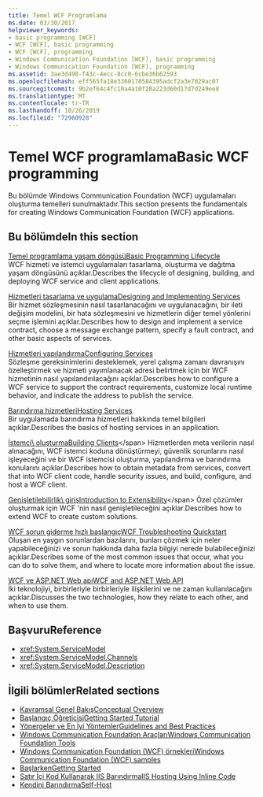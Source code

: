 ```yaml
---
title: Temel WCF Programlama
ms.date: 03/30/2017
helpviewer_keywords:
- basic programming [WCF]
- WCF [WCF], basic programming
- WCF [WCF], programming
- Windows Communication Foundation [WCF], basic programming
- Windows Communication Foundation [WCF], programming
ms.assetid: 3ae3d498-f43c-4ecc-8cc0-6cbe36b62593
ms.openlocfilehash: eff565fa18e3360170584395adcf2a3e7029ac07
ms.sourcegitcommit: 9b2ef64c4fc10a4a10f28a223d60d17d7d249ee8
ms.translationtype: MT
ms.contentlocale: tr-TR
ms.lasthandoff: 10/26/2019
ms.locfileid: "72960928"
---
```

# <a name="basic-wcf-programming"></a><span data-ttu-id="bf7b8-102">Temel WCF programlama</span><span class="sxs-lookup"><span data-stu-id="bf7b8-102">Basic WCF programming</span></span>

<span data-ttu-id="bf7b8-103">Bu bölümde Windows Communication Foundation (WCF) uygulamaları oluşturma temelleri sunulmaktadır.</span><span class="sxs-lookup"><span data-stu-id="bf7b8-103">This section presents the fundamentals for creating Windows Communication Foundation (WCF) applications.</span></span>

## <a name="in-this-section"></a><span data-ttu-id="bf7b8-104">Bu bölümde</span><span class="sxs-lookup"><span data-stu-id="bf7b8-104">In this section</span></span>

 <span data-ttu-id="bf7b8-105">[Temel programlama yaşam döngüsü](basic-programming-lifecycle.md)</span><span class="sxs-lookup"><span data-stu-id="bf7b8-105">[Basic Programming Lifecycle](basic-programming-lifecycle.md)</span></span>\
 <span data-ttu-id="bf7b8-106">WCF hizmeti ve istemci uygulamaları tasarlama, oluşturma ve dağıtma yaşam döngüsünü açıklar.</span><span class="sxs-lookup"><span data-stu-id="bf7b8-106">Describes the lifecycle of designing, building, and deploying WCF service and client applications.</span></span>

 <span data-ttu-id="bf7b8-107">[Hizmetleri tasarlama ve uygulama](designing-and-implementing-services.md)</span><span class="sxs-lookup"><span data-stu-id="bf7b8-107">[Designing and Implementing Services](designing-and-implementing-services.md)</span></span>\
 <span data-ttu-id="bf7b8-108">Bir hizmet sözleşmesinin nasıl tasarlanacağını ve uygulanacağını, bir ileti değişim modelini, bir hata sözleşmesini ve hizmetlerin diğer temel yönlerini seçme işlemini açıklar.</span><span class="sxs-lookup"><span data-stu-id="bf7b8-108">Describes how to design and implement a service contract, choose a message exchange pattern, specify a fault contract, and other basic aspects of services.</span></span>

 <span data-ttu-id="bf7b8-109">[Hizmetleri yapılandırma](configuring-services.md)</span><span class="sxs-lookup"><span data-stu-id="bf7b8-109">[Configuring Services](configuring-services.md)</span></span>\
 <span data-ttu-id="bf7b8-110">Sözleşme gereksinimlerini desteklemek, yerel çalışma zamanı davranışını özelleştirmek ve hizmeti yayımlanacak adresi belirtmek için bir WCF hizmetinin nasıl yapılandırılacağını açıklar.</span><span class="sxs-lookup"><span data-stu-id="bf7b8-110">Describes how to configure a WCF service to support the contract requirements, customize local runtime behavior, and indicate the address to publish the service.</span></span>

 <span data-ttu-id="bf7b8-111">[Barındırma hizmetleri](hosting-services.md)</span><span class="sxs-lookup"><span data-stu-id="bf7b8-111">[Hosting Services](hosting-services.md)</span></span>\
 <span data-ttu-id="bf7b8-112">Bir uygulamada barındırma hizmetleri hakkında temel bilgileri açıklar.</span><span class="sxs-lookup"><span data-stu-id="bf7b8-112">Describes the basics of hosting services in an application.</span></span>

 <span data-ttu-id="bf7b8-113">[İstemci\ oluşturma](building-clients.md)</span><span class="sxs-lookup"><span data-stu-id="bf7b8-113">[Building Clients](building-clients.md)\</span></span>
 <span data-ttu-id="bf7b8-114">Hizmetlerden meta verilerin nasıl alınacağını, WCF istemci koduna dönüştürmeyi, güvenlik sorunlarını nasıl işleyeceğini ve bir WCF istemcisi oluşturma, yapılandırma ve barındırma konularını açıklar.</span><span class="sxs-lookup"><span data-stu-id="bf7b8-114">Describes how to obtain metadata from services, convert that into WCF client code, handle security issues, and build, configure, and host a WCF client.</span></span>

 <span data-ttu-id="bf7b8-115">[Genişletilebilirlik\ giriş](introduction-to-extensibility.md)</span><span class="sxs-lookup"><span data-stu-id="bf7b8-115">[Introduction to Extensibility](introduction-to-extensibility.md)\</span></span>
 <span data-ttu-id="bf7b8-116">Özel çözümler oluşturmak için WCF 'nin nasıl genişletileceğini açıklar.</span><span class="sxs-lookup"><span data-stu-id="bf7b8-116">Describes how to extend WCF to create custom solutions.</span></span>

 <span data-ttu-id="bf7b8-117">[WCF sorun giderme hızlı başlangıç](wcf-troubleshooting-quickstart.md)</span><span class="sxs-lookup"><span data-stu-id="bf7b8-117">[WCF Troubleshooting Quickstart](wcf-troubleshooting-quickstart.md)</span></span>\
 <span data-ttu-id="bf7b8-118">Oluşan en yaygın sorunlardan bazılarını, bunları çözmek için neler yapabileceğinizi ve sorun hakkında daha fazla bilgiyi nerede bulabileceğinizi açıklar.</span><span class="sxs-lookup"><span data-stu-id="bf7b8-118">Describes some of the most common issues that occur, what you can do to solve them, and where to locate more information about the issue.</span></span>

 <span data-ttu-id="bf7b8-119">[WCF ve ASP.NET Web apı](wcf-and-aspnet-web-api.md)</span><span class="sxs-lookup"><span data-stu-id="bf7b8-119">[WCF and ASP.NET Web API](wcf-and-aspnet-web-api.md)</span></span>\
 <span data-ttu-id="bf7b8-120">İki teknolojiyi, birbirleriyle birbirleriyle ilişkilerini ve ne zaman kullanılacağını açıklar.</span><span class="sxs-lookup"><span data-stu-id="bf7b8-120">Discusses the two technologies, how they relate to each other, and when to use them.</span></span>

## <a name="reference"></a><span data-ttu-id="bf7b8-121">Başvuru</span><span class="sxs-lookup"><span data-stu-id="bf7b8-121">Reference</span></span>

- <xref:System.ServiceModel>
- <xref:System.ServiceModel.Channels>
- <xref:System.ServiceModel.Description>

## <a name="related-sections"></a><span data-ttu-id="bf7b8-122">İlgili bölümler</span><span class="sxs-lookup"><span data-stu-id="bf7b8-122">Related sections</span></span>

- [<span data-ttu-id="bf7b8-123">Kavramsal Genel Bakış</span><span class="sxs-lookup"><span data-stu-id="bf7b8-123">Conceptual Overview</span></span>](conceptual-overview.md)
- [<span data-ttu-id="bf7b8-124">Başlangıç Öğreticisi</span><span class="sxs-lookup"><span data-stu-id="bf7b8-124">Getting Started Tutorial</span></span>](getting-started-tutorial.md)
- [<span data-ttu-id="bf7b8-125">Yönergeler ve En İyi Yöntemler</span><span class="sxs-lookup"><span data-stu-id="bf7b8-125">Guidelines and Best Practices</span></span>](guidelines-and-best-practices.md)
- [<span data-ttu-id="bf7b8-126">Windows Communication Foundation Araçları</span><span class="sxs-lookup"><span data-stu-id="bf7b8-126">Windows Communication Foundation Tools</span></span>](tools.md)
- [<span data-ttu-id="bf7b8-127">Windows Communication Foundation (WCF) örnekleri</span><span class="sxs-lookup"><span data-stu-id="bf7b8-127">Windows Communication Foundation (WCF) samples</span></span>](./samples/index.md)
- [<span data-ttu-id="bf7b8-128">Başlarken</span><span class="sxs-lookup"><span data-stu-id="bf7b8-128">Getting Started</span></span>](./samples/getting-started-sample.md)
- [<span data-ttu-id="bf7b8-129">Satır İçi Kod Kullanarak IIS Barındırma</span><span class="sxs-lookup"><span data-stu-id="bf7b8-129">IIS Hosting Using Inline Code</span></span>](./samples/iis-hosting-using-inline-code.md)
- [<span data-ttu-id="bf7b8-130">Kendini Barındırma</span><span class="sxs-lookup"><span data-stu-id="bf7b8-130">Self-Host</span></span>](./samples/self-host.md)
